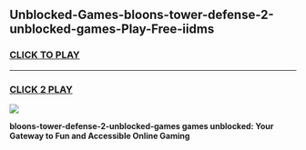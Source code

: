 
## Unblocked-Games-bloons-tower-defense-2-unblocked-games-Play-Free-iidms
<h3>
<a href="https://premium76.site?title=bloons-tower-defense-2-unblocked-games&ref=18A">CLICK TO PLAY</a></h3>
<hr>

<h3>
<a href="https://premium76.site?title=bloons-tower-defense-2-unblocked-games&ref=18A">CLICK 2 PLAY</a>
  
</h3>

<a href="https://premium76.site?title=bloons-tower-defense-2-unblocked-games&ref=18A"><img src="https://clearcache.store/games.png"></a>


**bloons-tower-defense-2-unblocked-games games unblocked: Your Gateway to Fun and Accessible Online Gaming**
